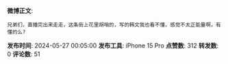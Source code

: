**微博正文**: 
```
兄弟们，直播完出来走走，这条街上花里胡哨的，写的韩文我也看不懂，感觉不太正能量啊，有懂的么?
```
**发布时间**: 2024-05-27 00:05:00
**发布工具**: iPhone 15 Pro
**点赞数**: 312
**转发数**: 0
**评论数**: 51
